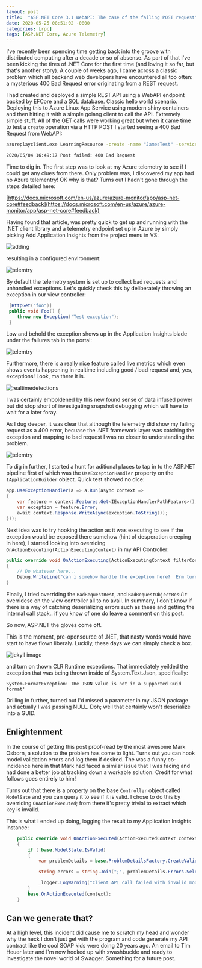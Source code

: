 ```yaml
---
layout: post
title:  "ASP.NET Core 3.1 WebAPI: The case of the failing POST request"
date: 2020-05-25 08:51:02 -0800
categories: [rpc]
tags: [ASP.NET Core, Azure Telemetry]
---
```


I've recently been spending time getting back into the groove with distributed computing after a decade or so of absense.  As part of that I've been kicking the tires of .NET Core for the first time (and loving it so far, but that's another story).  A couple of weeks ago, I came across a classic problem which all backend web developers have encountered all too often: a mysterious 400 Bad Request error originating from a REST request.

I had created and deployed a simple REST API using a WebAPI endpoint backed by EFCore and a SQL database. Classic hello world scenario.  Deploying this to Azure Linux App Service using modern shiny containers and then hitting it with a simple golang client to call the API.  Extremely simple stuff.  All of the GET calls were working great but when it came time to test a `create` operation via a HTTP POST I started seeing a 400 Bad Request from WebAPI:

```bat
azureplayclient.exe LearningResource -create -name "JamesTest" -serviceid "6ca52516-d42e-46a1-6a0e-087dd9ec1a7" -uri "http://mytestlearningresource"

2020/05/04 16:49:17 Post failed: 400 Bad Request
```

Time to dig in.  The first step was to look at my Azure telemetry to see if I could get any clues from there.  Only problem was, I discovered my app had no Azure telementry!  OK why is that?  Turns out I hadn't gone through the steps detailed here:

[https://docs.microsoft.com/en-us/azure/azure-monitor/app/asp-net-core#feedback](https://docs.microsoft.com/en-us/azure/azure-monitor/app/asp-net-core#feedback)

Having found that article, was pretty quick to get up and running with the .NET client library and a telemetry endpoint set up in Azure by simply picking Add Application Insights from the project menu in VS:

![adding](/static/img/2020-05-25-case-of-failing-post/addtelemetry.png)

resulting in a configured environment:

![telemtry](/static/img/2020-05-25-case-of-failing-post/configured.png)

By default the telemetry system is set up to collect bad requests and unhandled exceptions.  Let's quickly check this by deliberately throwing an exception in our view controller:

```cs
 [HttpGet("foo")]
 public void Foo() {
    throw new Exception("Test exception");
 }

```

Low and behold the exception shows up in the Application Insights blade under the failures tab in the portal:

![telemtry](/static/img/2020-05-25-case-of-failing-post/exceptiondetails.png)

Furthermore, there is a really nice feature called live metrics which even shows events happening in realtime including good / bad request and, yes, exceptions!  Look, ma there it is.

![realtimedetections](/static/img/2020-05-25-case-of-failing-post/lookmatheresmyexception.png)

I was certainly emboldened by this new found sense of data infused power but did stop short of investigating snapshot debugging which will have to wait for a later foray.

As I dug deeper, it was clear that although the telemetry did show my failing request as a 400 error, becuase the .NET framework layer was catching the exception and mapping to bad request I was no closer to understanding the problem.

![telemtry](/static/img/2020-05-25-case-of-failing-post/400error.png)

To dig in further, I started a hunt for aditional places to tap in to the ASP.NET pipeline first of which  was the `UseExceptionHandler` property on the `IApplicationBuilder` object.   Quick test showed no dice:

```cs
app.UseExceptionHandler(a => a.Run(async context =>
{
    var feature = context.Features.Get<IExceptionHandlerPathFeature>();
    var exception = feature.Error;
    await context.Response.WriteAsync(exception.ToString());
}));
```

Next idea was to try hooking the action as it was executing to see if the exception would be exposed there somehow (hint of desperation creeping in here), I started looking into overriding `OnActionExecuting(ActionExecutingContext)` in my API Controller:

```cs
public override void OnActionExecuting(ActionExecutingContext filterContext)
{
    // Do whatever here...
    Debug.WriteLine("can i somehow handle the exception here?  Erm turns out no.");
}
```

Finally, I tried overriding the `BadRequestRest`, and `BadRequestObjectResult` overridese on the view controller all to no avail.  In summary, I don't know if there is a way of catching deserializing errors such as these and getting the internal call stack.. if you know of one do leave a comment on this post.

So now, ASP.NET the gloves come off.

This is the moment, pre-opensource of .NET, that nasty words would have start to have flown liberaly.  Luckily, these days we can simply check a box.

![jekyll image](/static/img/2020-05-25-case-of-failing-post/enablesourcestepping.png)

and turn on thown CLR Runtime exceptions.  That immediately yeilded the exception that was being thrown inside of System.Text.Json, specifically:

`System.FormatException: THe JSON value is not in a supported Guid format'`

Drilling in further, turned out I'd missed a parameter in my JSON package and actually I was passing NULL.  Doh; well that certainly won't deserialize into a GUID.

## Enlightenment

In the course of getting this post proof-read by the most awesome Mark Osborn, a solution to the problem has come to light.  Turns out you can hook model validation errors and log them if desired.  The was a funny co-incidence here in that Mark had faced a similar issue that I was facing and had done a better job at tracking down a workable solution.  Credit for what follows goes entirely to him!

Turns out that there is a property on the base `Controller` object called `ModelSate` and you can query it to see if it is valid.  I chose to do this by overriding `OnActionExecuted`; from there it's pretty trivial to extract which key is invalid.

This is what I ended up doing, logging the result to my Application Insights instance:

```cs
    public override void OnActionExecuted(ActionExecutedContext context)
    {
        if (!base.ModelState.IsValid)
        {
            var problemDetails = base.ProblemDetailsFactory.CreateValidationProblemDetails(base.HttpContext, base.ModelState);

            string errors = string.Join(";", problemDetails.Errors.Select(x => "key:" + x.Key + " error:" + x.Value[0]));

            _logger.LogWarning("Client API call failed with invalid model state: key {0} with problem ", errors);
        }
        base.OnActionExecuted(context);
    }
```

## Can we generate that?

At a high level, this incident did cause me to scratch my head and wonder why the heck I don't just get with the program and code generate my API contract like the cool SOAP kids were doing 20 years ago.  An email to Tim Heuer later and I'm now hooked up with swashbuckle and ready to investigate the novel world of Swagger.  Something for a future post.